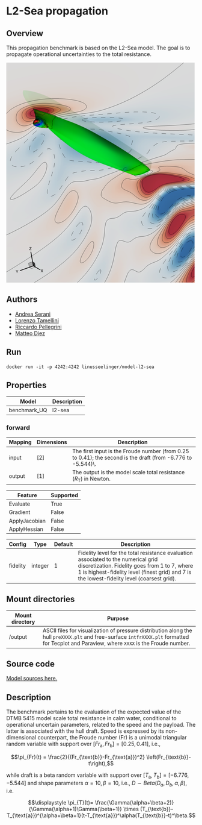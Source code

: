 # L2-Sea propagation

## Overview
This propagation benchmark is based on the L2-Sea model. The goal is to propagate operational uncertainties to the total resistance.

![L2-Sea-Model](https://raw.githubusercontent.com/UM-Bridge/benchmarks/main/models/l2-sea/l2sea_example.png "DTMB 5415 view of the wave elevation pattern and pressure field on the hull surface")

## Authors
- [Andrea Serani](mailto:andrea.serani@cnr.it)
- [Lorenzo Tamellini](mailto:lorenzo.tamellini@cnr.it)
- [Riccardo Pellegrini](mailto:riccardo.pellegrini@cnr.it)
- [Matteo Diez](mailto:matteo.diez@cnr.it)

## Run
```
docker run -it -p 4242:4242 linusseelinger/model-l2-sea
```

## Properties

Model | Description
---|---
benchmark_UQ | l2-sea

### forward
Mapping | Dimensions | Description
---|---|---
input | [2] | The first input is the Froude number (from 0.25 to 0.41); the second is the draft (from -6.776 to -5.544)\\.
output | [1] | The output is the model scale total resistance ($R_\mathrm{T}$) in Newton.

Feature | Supported
---|---
Evaluate | True
Gradient | False
ApplyJacobian | False
ApplyHessian | False

Config | Type | Default | Description
---|---|---|---
fidelity | integer | 1 | Fidelity level for the total resistance evaluation associated to the numerical grid discretization. Fidelity goes from 1 to 7, where 1 is highest-fidelity level (finest grid) and 7 is the lowest-fidelity level (coarsest grid).

## Mount directories
Mount directory | Purpose
---|---
/output | ASCII files for visualization of pressure distribution along the hull `preXXXX.plt` and free-surface `intfrXXXX.plt` formatted for Tecplot and Paraview, where `XXXX` is the Froude number.

## Source code

[Model sources here.](https://github.com/UM-Bridge/benchmarks/tree/main/models/l2-sea)

## Description

The benchmark pertains to the evaluation of the expected value of the DTMB 5415 model scale total resistance in calm water, conditional to operational uncertain parameters, related to the speed and the payload. The latter is associated with the hull draft. Speed is expressed by its non-dimensional counterpart, the Froude number (Fr) is a unimodal triangular random variable with support over $[Fr_{\text{a}}, Fr_{\text{b}}]= [0.25, 0.41]$, i.e.,

$$\pi_{Fr}(t) = \frac{2}{(Fr_{\text{b}}-Fr_{\text{a}})^2} \left(Fr_{\text{b}}-t\right),$$

while draft is a beta random variable with support over $[T_{\text{a}},T_{\text{b}}]=[-6.776, -5.544]$
and shape parameters $\alpha=10, \beta=10$, i.e., $D \sim Beta(D_a,D_b,\alpha,\beta)$, i.e.

$$\displaystyle \pi_{T}(t)= \frac{\Gamma(\alpha+\beta+2)}{\Gamma(\alpha+1)\Gamma(\beta+1)} \times (T_{\text{b}}-T_{\text{a}})^{\alpha+\beta+1}(t-T_{\text{a}})^\alpha(T_{\text{b}}-t)^\beta.$$

